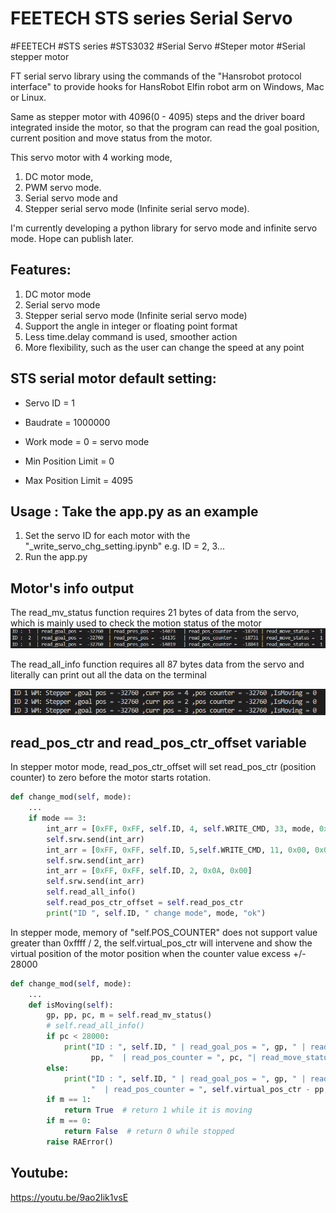 # FEETECH STS series Serial Servo
#FEETECH #STS series #STS3032 #Serial Servo #Steper motor #Serial stepper motor

FT serial servo library using the commands of the "Hansrobot protocol interface" to provide hooks for HansRobot Elfin robot arm on Windows, Mac or Linux.

Same as stepper motor with 4096(0 - 4095) steps and the driver board integrated inside the motor, so that the program can read the goal position, current position and move status from the motor. 

This servo motor with 4 working mode, 
1. DC motor mode, 
2. PWM servo mode. 
3. Serial servo mode and 
4. Stepper serial servo mode (Infinite serial servo mode). 

I'm currently developing a python library for servo mode and infinite servo mode. Hope can publish later.

## Features:
1. DC motor mode
2. Serial servo mode
3. Stepper serial servo mode (Infinite serial servo mode)
4. Support the angle in integer or floating point format
5. Less time.delay command is used, smoother action
6. More flexibility, such as the user can change the speed at any point

## STS serial motor default setting:
- Servo ID = 1

- Baudrate = 1000000

- Work mode = 0 = servo mode

- Min Position Limit = 0

- Max Position Limit = 4095

## Usage : Take the app.py as an example
1. Set the servo ID for each motor with the "_write_servo_chg_setting.ipynb"
    e.g. ID = 2, 3...
2. Run the app.py

## Motor's info output
The read_mv_status function requires 21 bytes of data from the servo, which is mainly used to check the motion status of the motor
![](reference/_output_example/read_mv_status.png)

The read_all_info function requires all 87 bytes data from the servo and literally can print out all the data on the terminal

![](reference/_output_example/read_all_info.png)

## read_pos_ctr and read_pos_ctr_offset variable
In stepper motor mode, read_pos_ctr_offset will set read_pos_ctr (position counter) to zero before the motor starts rotation.
```python
def change_mod(self, mode):
    ...
    if mode == 3:
        int_arr = [0xFF, 0xFF, self.ID, 4, self.WRITE_CMD, 33, mode, 0x00]
        self.srw.send(int_arr)
        int_arr = [0xFF, 0xFF, self.ID, 5,self.WRITE_CMD, 11, 0x00, 0x00, 0x00]
        self.srw.send(int_arr)
        int_arr = [0xFF, 0xFF, self.ID, 2, 0x0A, 0x00]
        self.srw.send(int_arr)
        self.read_all_info()
        self.read_pos_ctr_offset = self.read_pos_ctr
        print("ID ", self.ID, " change mode", mode, "ok")
```

In stepper mode, memory of "self.POS_COUNTER" does not support value greater than 0xffff / 2, the self.virtual_pos_ctr will intervene and show the virtual position of the motor position when the counter value excess +/- 28000
```python
def change_mod(self, mode):
    ...
    def isMoving(self):
        gp, pp, pc, m = self.read_mv_status()
        # self.read_all_info()
        if pc < 28000:
            print("ID : ", self.ID, " | read_goal_pos = ", gp, " | read_pres_pos = ",
                  pp, "  | read_pos_counter = ", pc, "| read_move_status = ", m)
        else:
            print("ID : ", self.ID, " | read_goal_pos = ", gp, " | read_pres_pos = ", pp,
                  "  | read_pos_counter = ", self.virtual_pos_ctr - pp, "| read_move_status = ", m)
        if m == 1:
            return True  # return 1 while it is moving
        if m == 0:
            return False  # return 0 while stopped
        raise RAError()
```

## Youtube:
https://youtu.be/9ao2Iik1vsE